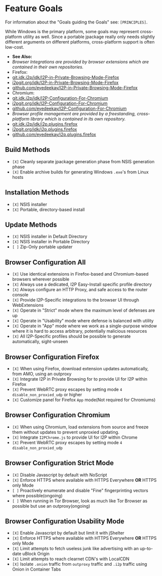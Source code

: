 Feature Goals
=============

For information about the "Goals guiding the Goals" see: `[PRINCIPLES]`.

While Windows is the primary platform, some goals may represent cross-platform
utility as well. Since a portable jpackage really only needs slightly different
arguments on different platforms, cross-platform support is often low-cost.

- **See Also:**
- *Browser Integrations are provided by browser extensions which are contained in their own repositories.*
- Firefox:
- [git.idk.i2p/idk/I2P-in-Private-Browsing-Mode-Firefox](http://git.idk.i2p/idk/I2P-in-Private-Browsing-Mode-Firefox/)
- [i2pgit.org/idk/I2P-in-Private-Browsing-Mode-Firefox](https://i2pgit.org/idk/I2P-in-Private-Browsing-Mode-Firefox/)
- [github.com/eyedeekay/I2P-in-Private-Browsing-Mode-Firefox](https://github.com/eyedeekay/I2P-in-Private-Browsing-Mode-Firefox/)
- Chromium:
- [git.idk.i2p/idk/I2P-Configuration-For-Chromium](http://git.idk.i2p/idk/I2P-Configuration-For-Chromium/)
- [i2pgit.org/idk/I2P-Configuration-For-Chromium](https://i2pgit.org/idk/I2P-Configuration-For-Chromium/)
- [github.com/eyedeekay/I2P-Configuration-For-Chromium](https://github.com/eyedeekay/I2P-Configuration-For-Chromium/)
- *Browser profile management are provided by a freestanding, cross-platform library which is contained in its own repository.*
- [git.idk.i2p/idk/i2p.plugins.firefox](http://git.idk.i2p/idk/i2p.plugins.firefox)
- [i2pgit.org/idk/i2p.plugins.firefox](https://i2pgit.org/idk/i2p.plugins.firefox)
- [github.com/eyedeekay/i2p.plugins.firefox](https://github.com/eyedeekay/i2p.plugins.firefox)

Build Methods
-------------

- `[X]` Cleanly separate jpackage generation phase from NSIS generation phase
- `[X]` Enable archive builds for generating Windows `.exe`'s from Linux hosts

Installation Methods
--------------------

- `[X]` NSIS installer
- `[X]` Portable, directory-based install

Update Methods
--------------

- `[X]` NSIS installer in Default Directory
- `[X]` NSIS installer in Portable Directory
- `[ ]` Zip-Only portable updater

Browser Configuration All
-------------------------

- `[X]` Use identical extensions in Firefox-based and Chromium-based browsers wherever possible
- `[X]` Always use a dedicated, I2P Easy-Install specific profile directory
- `[X]` Always configure an HTTP Proxy, and safe access to the router console
- `[X]` Provide I2P-Specific integrations to the browser UI through WebExtensions
- `[X]` Operate in "Strict" mode where the maximum level of defenses are up
- `[X]` Operate in "Usability" mode where defense is balanced with utility
- `[X]` Operate in "App" mode where we work as a single-purpose window where it is hard to access arbitrary, potentially malicious resources
- `[X]` All I2P-Specific profiles should be possible to generate automatically, sight-unseen

Browser Configuration Firefox
-----------------------------

- `[X]` When using Firefox, download extension updates automatically, from AMO, using an outproxy
- `[X]` Integrate I2P in Private Browsing for to provide UI for I2P within Firefox
- `[X]` Prevent WebRTC proxy escapes by setting mode `4` `disable_non_proxied_udp` or higher
- `[X]` Customize panel for Firefox `App` mode(Not required for Chromiums)

Browser Configuration Chromium
------------------------------

- `[X]` When using Chromium, load extensions from source and freeze them without updates to prevent unproxied updating.
- `[X]` Integrate `I2PChrome.js` to provide UI for I2P within Chrome
- `[X]` Prevent WebRTC proxy escapes by setting mode `4` `disable_non_proxied_udp`

Browser Configuration Strict Mode
---------------------------------

- `[X]` Disable Javascript by default with NoScript
- `[X]` Enforce HTTPS where available with HTTPS Everywhere **OR** HTTPS only Mode
- `[ ]` Proactively enumerate and disable "Fine" fingerprinting vectors where possible(ongoing)
- `[ ]` When running in Tor Browser, look as much like Tor Browser as possible but use an outproxy(ongoing)

Browser Configuration Usability Mode
------------------------------------

- `[X]` Enable Javascript by default but limit it with jShelter
- `[X]` Enforce HTTPS where available with HTTPS Everywhere **OR** HTTPS only Mode
- `[X]` Limit attempts to fetch useless junk like advertising with an up-to-date uBlock Origin
- `[X]` Limit attempts to reach clearnet CDN's with LocalCDN
- `[X]` Isolate `.onion` traffic from `outproxy` traffic and `.i2p` traffic using Onion in Container Tabs
